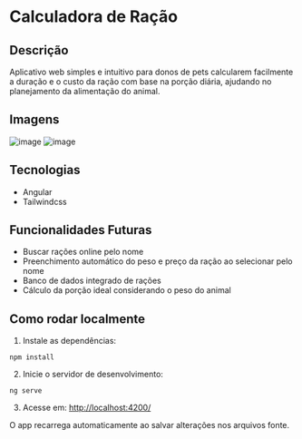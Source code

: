 # Calculadora de Ração

## Descrição

Aplicativo web simples e intuitivo para donos de pets calcularem facilmente a duração e o custo da ração com base na porção diária, ajudando no planejamento da alimentação do animal.

## Imagens
![image](https://github.com/user-attachments/assets/8187ea14-ec01-456f-8355-b7473ecf502d)
![image](https://github.com/user-attachments/assets/6c1265b8-3037-4499-9bcb-ecd8a581f826)



## Tecnologias

* Angular
* Tailwindcss

## Funcionalidades Futuras

* Buscar rações online pelo nome
* Preenchimento automático do peso e preço da ração ao selecionar pelo nome
* Banco de dados integrado de rações
* Cálculo da porção ideal considerando o peso do animal

## Como rodar localmente

1. Instale as dependências:

```
npm install
```

2. Inicie o servidor de desenvolvimento:

```
ng serve
```

3. Acesse em: [http://localhost:4200/](http://localhost:4200/)

O app recarrega automaticamente ao salvar alterações nos arquivos fonte.
